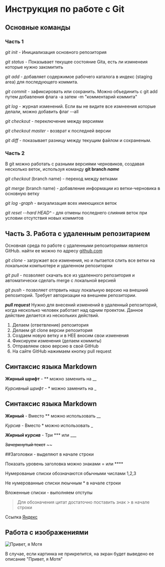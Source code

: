 # Инструкция по работе с Git
## Основные команды
### Часть 1
*git init* - Инициализация основного репозитория

*git status* - Показывает текущее состояние Gita, есть ли измненеия которые нужно закомитить

*git add* - добавляет содержимое рабочего каталога в индекс (staging area) для последующего коммита.

*git commit* - зафиксировать или сохранить. Можно объединить с git add путем добавления флага -а затем -m "комментарий коммита"

*git log* - журнал изменений. Если вы не видите все измнеения которые делали, можно добавить флаг --all

*git checkout* - переключение между версиями

*git checkout master* - возврат к последней версии

*git diff* - показывает разницу между текущим файлом и сохраненым.

### Часть 2

В git можно работать с разными версиями черновиков, создавая несколько веток, используя команду **git branch _name_**

*git checkout* (branch name) - переход между ветками

*git merge* (branch name) - добавление информации из ветки-черновика в основную ветку

*git log -graph* - визуализация всех имеющихся веток

*git reset --hard HEAD^* - для отмены последнего слияния веток при условии отсутствия новых коммитов

## Часть 3. Работа с удаленным репозитарием

Основная среда по работе с удаленными репозиториями является GitHub. найти ее можно по адресу [github.com](http://github.com)

*git clone* - загружает все изменения, но и пытается слить все ветки на локальном компьютере и удаленном репозитории

*git pull* - позволяет скачать все из удаленного репозитория и автоматически сделать merge с локальной версией

*git push* - позволяет отпрвить нашу локальную версию на внешний репозиторий. Требует авторизации на внешнем репозитории.

*__pull request__* Нужно для внесений изменений в удаленный репозиторий, когда несколько человек работает над одним проектом. Данное действие делается из нескольких действий.

1. Делаем   (ответвление) репозитория
2. Делаем git clone   версии репозитория
3. Создаем новую ветку и в НЕЕ вносим свои изменения
4. Фиксируем изменения (делаем коммиты)
5. Отправляем свою версию в свой GitHub
6. На сайте GitHub нажимаем кнопку pull request

## Синтаксис языка Markdown

**Жирный шрифт** - ** можно заменить на __

*Курсивный шрифт* - * можно заменить на _

## Синтаксис языка Markdown

__Жирный__ - Вместо ** можно использовать __

_Курсив_ - Вместо * можно использовать _

***Жирный курсив*** - Три *** или ___

~~Зачеркнутый текст~~ ~~

##Заголовки - выделяют в начале строки

Показать уровень заголовка можно знаками = или ****

Нумерованые списки обозначаются обычными числами 1,2,3

Не нумерованные списки люычным * в начале строки

Вложенные списки - выполняем отступы

> Для обозначения цитат достаточно поставить знак > в начале строки

Ссылка [Яндекс]( http://ya.ru)

## Работа с изображениями

![Привет, я Мотя](photo_2022-12-21_19-53-59.jpg)

В случае, если картинка не прикрепится, на экран будет выведено ее описание "Привет, я Мотя"